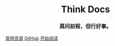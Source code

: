 <h1 align="center">Think Docs</h1>
<h3 align="center">莫问前程，但行好事。</h3>







[常用资源](https://shimo.im/docs/MuiACIg1HlYfVxrj/)
[GitHub](https://github.com/Snailclimb/docsify-demo)
[开始阅读](#think-docs)




